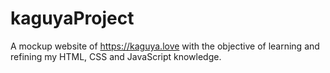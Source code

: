 # kaguyaProject 
A mockup website of https://kaguya.love with the objective of learning and refining my HTML, CSS and JavaScript knowledge.